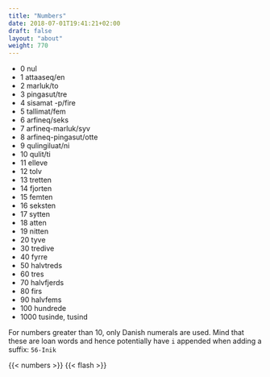 ```yaml
---
title: "Numbers"
date: 2018-07-01T19:41:21+02:00
draft: false
layout: "about"
weight: 770
---
```


* 0 nul
* 1 attaaseq/en
* 2 marluk/to
* 3 pingasut/tre
* 4 sisamat -p/fire
* 5 tallimat/fem
* 6 arfineq/seks
* 7 arfineq-marluk/syv
* 8 arfineq-pingasut/otte
* 9 qulingiluat/ni
* 10 qulit/ti
* 11 elleve
* 12 tolv
* 13 tretten
* 14 fjorten
* 15 femten
* 16 seksten
* 17 sytten
* 18 atten
* 19 nitten
* 20 tyve
* 30 tredive
* 40 fyrre
* 50 halvtreds
* 60 tres
* 70 halvfjerds
* 80 firs
* 90 halvfems
* 100 hundrede
* 1000 tusinde, tusind

For numbers greater than 10, only Danish numerals are used.
Mind that these are loan words and hence potentially have `i` appended
when adding a suffix: `56-Inik`

{{< numbers >}}
{{< flash >}}
